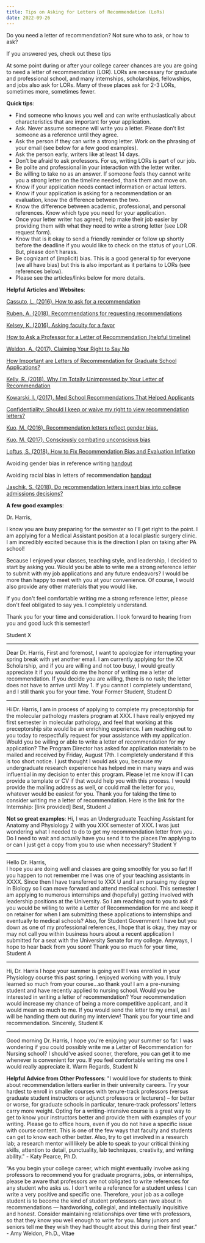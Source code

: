 ```yaml
---
title: Tips on Asking for Letters of Recommendation (LoRs)
date: 2022-09-26
---
```

Do you need a letter of recommendation? 
Not sure who to ask, or how to ask? 

If you answered yes, check out these tips

<!--more-->

At some point during or after your college career chances are you are going to need a letter of recommendation (LOR). LORs are necessary for graduate and professional school, and many internships, scholarships, fellowships, and jobs also ask for LORs. Many of these places ask for 2-3 LORs, sometimes more, sometimes fewer. 

**Quick tips**:
* Find someone who knows you well and can write enthusiastically about characteristics that are important for your application. 
* Ask. Never assume someone will write you a letter. Please don’t list someone as a reference until they agree. 
* Ask the person if they can write a strong letter. Work on the phrasing of your email (see below for a few good examples). 
* Ask the person early, writers like at least 14 days. 
* Don’t be afraid to ask professors. For us, writing LORs is part of our job.
* Be polite and professional in your interaction with the letter writer. 
* Be willing to take no as an answer. If someone feels they cannot write you a strong letter on the timeline needed, thank them and move on. 
* Know if your application needs contact information or actual letters.
* Know if your application is asking for a recommendation or an evaluation, know the difference between the two. 
* Know the difference between academic, professional, and personal references. Know which type you need for your application. 
* Once your letter writer has agreed, help make their job easier by providing them with what they need to write a strong letter (see LOR request form).
* Know that is it okay to send a friendly reminder or follow up shortly before the deadline if you would like to check on the status of your LOR. But, please don’t harass. 
* Be cognizant of (implicit) bias. This is a good general tip for everyone (we all have bias) but this is also important as it pertains to LORs (see references below).
* Please see the articles/links below for more details. 

**Helpful Articles and Websites**:

[Cassuto, L. (2016). How to ask for a recommendation](http://www.chronicle.com/article/How-to-Ask-for-a/235968)

[Ruben, A. (2018). Recommendations for requesting recommendations](https://www.sciencemag.org/careers/2018/07/recommendations-requesting-recommendations)

[Kelsey, K. (2016). Asking faculty for a favor](https://chroniclevitae.com/news/1351-asking-faculty-for-a-favor)

[How to Ask a Professor for a Letter of Recommendation (helpful timeline)](http://wp.stolaf.edu/english/how-to-ask-a-professor-for-a-letter-of-recommendation/)

[Weldon, A. (2017). Claiming Your Right to Say No](https://chroniclevitae.com/news/1657-claiming-your-right-to-say-no)

[How Important are Letters of Recommendation for Graduate School Applications?](https://www.gradschoolhub.com/faqs/how-important-are-letters-of-recommendation-for-graduate-school-applications/)

[Kelly, R. (2018). Why I’m Totally Unimpressed by Your Letter of Recommendation](http://www.savvypremed.com/savvy-pre-med/2018/11/20/why-im-totally-unimpressed-by-your-letter-of-recommendation)

[Kowarski, I. (2017). Med School Recommendations That Helped Applicants](https://www.usnews.com/education/best-graduate-schools/top-medical-schools/articles/2017-06-29/med-school-recommendation-letters-that-helped-applicants)

[Confidentiality: Should I keep or waive my right to view recommendation letters?](https://www.colorado.edu/career/confidentiality-should-i-keep-or-waive-my-right-view-recommendation-letters)

[Kuo, M. (2016). Recommendation letters reflect gender bias.](https://www.sciencemag.org/careers/2016/10/recommendation-letters-reflect-gender-bias)

[Kuo, M. (2017). Consciously combating unconscious bias](https://www.sciencemag.org/careers/2017/01/consciously-combating-unconscious-bias)

[Loftus, S. (2018). How to Fix Recommendation Bias and Evaluation Inflation](https://blogs.scientificamerican.com/observations/how-to-fix-recommendation-bias-and-evaluation-inflation/)

Avoiding gender bias in reference writing [handout](https://csw.arizona.edu/sites/default/files/avoiding_gender_bias_in_letter_of_reference_writing.pdf) 

Avoiding racial bias in letters of recommendation [handout](https://sora.leekim.org/updates/letters-for-poc) 

[Jaschik, S. (2018). Do recommendation letters insert bias into college admissions decisions?](https://www.insidehighered.com/admissions/article/2018/10/22/do-recommendation-letters-insert-bias-college-admissions-decisions)

**A few good examples**: 

Dr. Harris, 

I know you are busy preparing for the semester so I'll get right to the point. I am applying for a Medical Assistant position at a local plastic surgery clinic. I am incredibly excited because this is the direction I plan on taking after PA school! 

Because I enjoyed your classes, teaching style, and leadership, I decided to start by asking you. Would you be able to write me a strong reference letter to submit with my job applications and any future endeavors? I would be more than happy to meet with you at your convenience. Of course, I would also provide any other materials that you would like. 

If you don't feel comfortable writing me a strong reference letter, please don't feel obligated to say yes. I completely understand. 

Thank you for your time and consideration. I look forward to hearing from you and good luck this semester! 

Student X

*******************
Dear Dr. Harris,
First and foremost, I want to apologize for interrupting your spring break with yet another email. I am currently applying for the XX  Scholarship, and if you are willing and not too busy, I would greatly appreciate it if you would do me the honor of writing me a letter of recommendation. If you decide you are willing, there is no rush; the letter does not have to arrive until May 1. If you cannot I completely understand, and I still thank you for your time. 
Your Former Student,
Student D

**********
Hi Dr. Harris,
I am in process of applying to complete my preceptorship for the molecular pathology masters program at XXX. I have really enjoyed my first semester in molecular pathology, and feel that working at this preceptorship site would be an enriching experience. 
I am reaching out to you today to respectfully request for your assistance with my application. Would you be willing or able to write a letter of recommendation for my application? The Program Director has asked for application materials to be mailed and received by Friday, August 17th. I completely understand if this is too short notice. I just thought I would ask you, because my undergraduate research experience has helped me in many ways and was influential in my decision to enter this program. Please let me know if I can provide a template or CV if that would help you with this process. I would provide the mailing address as well, or could mail the letter for you, whatever would be easiest for you.
Thank you for taking the time to consider writing me a letter of recommendation.
Here is the link for the Internship: [link provided]
Best,
Student J

**Not so great examples**: 
Hi,
I was an Undergraduate Teaching Assistant for Anatomy and Physiology 2 with you XXX semester of XXX. I was just wondering what I needed to do to get my recommendation letter from you. Do I need to wait and actually have you send it to the places I'm applying to or can I just get a copy from you to use when necessary?
Student Y

***************************
Hello Dr. Harris,  
I hope you are doing well and classes are going smoothly for you so far! If you happen to not remember me I was one of your teaching assistants in XXXX. Since then I have transferred to XXX U and I am pursuing my degree in Biology so I can move forward and attend medical school. This semester I am applying to numerous internships and (hopefully) getting involved with leadership positions at the University. So I am reaching out to you to ask if you would be willing to write a Letter of Recommendation for me and keep it on retainer for when I am submitting these applications to internships and eventually to medical schools? Also, for Student Government I have but you down as one of my professional references, I hope that is okay, they may or may not call you within business hours about a recent application I submitted for a seat with the University Senate for my college. Anyways, I hope to hear back from you soon! 
Thank you so much for your time, 
Student A

*******
Hi, Dr. Harris I hope your summer is going well! I was enrolled in your Physiology course this past spring. I enjoyed working with you. I truly learned so much from your course…so thank you! I am a pre-nursing student and have recently applied to nursing school. Would you be interested in writing a letter of recommendation? Your recommendation would increase my chance of being a more competitive applicant, and it would mean so much to me. If you would send the letter to my email, as I will be handing them out during my interview! Thank you for your time and recommendation.
Sincerely,
Student K

*******
Good morning Dr. Harris,
I hope you're enjoying your summer so far. I was wondering if you could possibly write me a Letter of Recommendation for Nursing school? I should've asked sooner, therefore, you can get it to me whenever is convenient for you. If you feel comfortable writing me one I would really appreciate it. 
Warm Regards,
Student N



**Helpful Advice from Other Professors**: 
"I would love for students to think about recommendation letters earlier in their university careers. Try your hardest to enroll in smaller courses with tenure-track professors (versus graduate student instructors or adjunct professors or lecturers) – for better or worse, for graduate schools in particular, tenure-track professors’ letters carry more weight. Opting for a writing-intensive course is a great way to get to know your instructors better and provide them with examples of your writing. Please go to office hours, even if you do not have a specific issue with course content. This is one of the few ways that faculty and students can get to know each other better. Also, try to get involved in a research lab; a research mentor will likely be able to speak to your critical thinking skills, attention to detail, punctuality, lab techniques, creativity, and writing ability." - Katy Pearce, Ph.D. 


“As you begin your college career, which might eventually involve asking professors to recommend you for graduate programs, jobs, or internships, please be aware that professors are not obligated to write references for any student who asks us. I don’t write a reference for a student unless I can write a very positive and specific one. Therefore, your job as a college student is to become the kind of student professors can rave about in recommendations — hardworking, collegial, and intellectually inquisitive and honest. Consider maintaining relationships over time with professors, so that they know you well enough to write for you. Many juniors and seniors tell me they wish they had thought about this during their first year.” - Amy Weldon, Ph.D., Vitae

